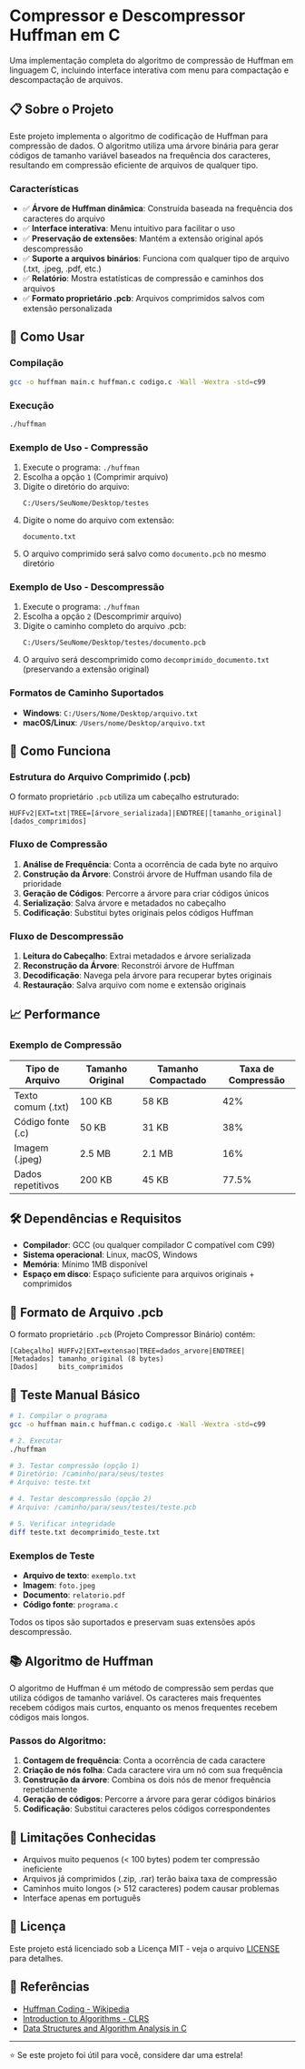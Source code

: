 # Compressor e Descompressor Huffman em C

Uma implementação completa do algoritmo de compressão de Huffman em linguagem C, incluindo interface interativa com menu para compactação e descompactação de arquivos.

## 📋 Sobre o Projeto

Este projeto implementa o algoritmo de codificação de Huffman para compressão de dados. O algoritmo utiliza uma árvore binária para gerar códigos de tamanho variável baseados na frequência dos caracteres, resultando em compressão eficiente de arquivos de qualquer tipo.

### Características

- ✅ **Árvore de Huffman dinâmica**: Construída baseada na frequência dos caracteres do arquivo
- ✅ **Interface interativa**: Menu intuitivo para facilitar o uso
- ✅ **Preservação de extensões**: Mantém a extensão original após descompressão
- ✅ **Suporte a arquivos binários**: Funciona com qualquer tipo de arquivo (.txt, .jpeg, .pdf, etc.)
- ✅ **Relatório**: Mostra estatísticas de compressão e caminhos dos arquivos
- ✅ **Formato proprietário .pcb**: Arquivos comprimidos salvos com extensão personalizada

## 🚀 Como Usar

### Compilação

```bash
gcc -o huffman main.c huffman.c codigo.c -Wall -Wextra -std=c99
```

### Execução

```bash
./huffman
```

### Exemplo de Uso - Compressão

1. Execute o programa: `./huffman`
2. Escolha a opção `1` (Comprimir arquivo)
3. Digite o diretório do arquivo:
   ```
   C:/Users/SeuNome/Desktop/testes
   ```
4. Digite o nome do arquivo com extensão:
   ```
   documento.txt
   ```
5. O arquivo comprimido será salvo como `documento.pcb` no mesmo diretório

### Exemplo de Uso - Descompressão

1. Execute o programa: `./huffman`
2. Escolha a opção `2` (Descomprimir arquivo)
3. Digite o caminho completo do arquivo .pcb:
   ```
   C:/Users/SeuNome/Desktop/testes/documento.pcb
   ```
4. O arquivo será descomprimido como `decomprimido_documento.txt` (preservando a extensão original)

### Formatos de Caminho Suportados

- **Windows**: `C:/Users/Nome/Desktop/arquivo.txt`
- **macOS/Linux**: `/Users/nome/Desktop/arquivo.txt`

## 🔧 Como Funciona

### Estrutura do Arquivo Comprimido (.pcb)

O formato proprietário `.pcb` utiliza um cabeçalho estruturado:

```
HUFFv2|EXT=txt|TREE=[árvore_serializada]|ENDTREE|[tamanho_original][dados_comprimidos]
```

### Fluxo de Compressão

1. **Análise de Frequência**: Conta a ocorrência de cada byte no arquivo
2. **Construção da Árvore**: Constrói árvore de Huffman usando fila de prioridade
3. **Geração de Códigos**: Percorre a árvore para criar códigos únicos
4. **Serialização**: Salva árvore e metadados no cabeçalho
5. **Codificação**: Substitui bytes originais pelos códigos Huffman

### Fluxo de Descompressão

1. **Leitura do Cabeçalho**: Extrai metadados e árvore serializada
2. **Reconstrução da Árvore**: Reconstrói árvore de Huffman
3. **Decodificação**: Navega pela árvore para recuperar bytes originais
4. **Restauração**: Salva arquivo com nome e extensão originais

## 📈 Performance

### Exemplo de Compressão

| Tipo de Arquivo | Tamanho Original | Tamanho Compactado | Taxa de Compressão |
|----------------|------------------|--------------------|--------------------|
| Texto comum (.txt) | 100 KB       | 58 KB              | 42%                |
| Código fonte (.c)  | 50 KB        | 31 KB              | 38%                |
| Imagem (.jpeg)     | 2.5 MB       | 2.1 MB             | 16%                |
| Dados repetitivos  | 200 KB       | 45 KB              | 77.5%              |


## 🛠️ Dependências e Requisitos

- **Compilador**: GCC (ou qualquer compilador C compatível com C99)
- **Sistema operacional**: Linux, macOS, Windows 
- **Memória**: Mínimo 1MB disponível
- **Espaço em disco**: Espaço suficiente para arquivos originais + comprimidos

## 📝 Formato de Arquivo .pcb

O formato proprietário `.pcb` (Projeto Compressor Binário) contém:

```
[Cabeçalho] HUFFv2|EXT=extensao|TREE=dados_arvore|ENDTREE|
[Metadados] tamanho_original (8 bytes)
[Dados]     bits_comprimidos
```


## 🧪 Teste Manual Básico

```bash
# 1. Compilar o programa
gcc -o huffman main.c huffman.c codigo.c -Wall -Wextra -std=c99

# 2. Executar
./huffman

# 3. Testar compressão (opção 1)
# Diretório: /caminho/para/seus/testes
# Arquivo: teste.txt

# 4. Testar descompressão (opção 2)  
# Arquivo: /caminho/para/seus/testes/teste.pcb

# 5. Verificar integridade
diff teste.txt decomprimido_teste.txt
```

### Exemplos de Teste

- **Arquivo de texto**: `exemplo.txt`
- **Imagem**: `foto.jpeg`
- **Documento**: `relatorio.pdf`
- **Código fonte**: `programa.c`

Todos os tipos são suportados e preservam suas extensões após descompressão.

## 📚 Algoritmo de Huffman

O algoritmo de Huffman é um método de compressão sem perdas que utiliza códigos de tamanho variável. Os caracteres mais frequentes recebem códigos mais curtos, enquanto os menos frequentes recebem códigos mais longos.

### Passos do Algoritmo:

1. **Contagem de frequência**: Conta a ocorrência de cada caractere
2. **Criação de nós folha**: Cada caractere vira um nó com sua frequência
3. **Construção da árvore**: Combina os dois nós de menor frequência repetidamente
4. **Geração de códigos**: Percorre a árvore para gerar códigos binários
5. **Codificação**: Substitui caracteres pelos códigos correspondentes


## 🚨 Limitações Conhecidas

- Arquivos muito pequenos (< 100 bytes) podem ter compressão ineficiente
- Arquivos já comprimidos (.zip, .rar) terão baixa taxa de compressão
- Caminhos muito longos (> 512 caracteres) podem causar problemas
- Interface apenas em português

## 📄 Licença

Este projeto está licenciado sob a Licença MIT - veja o arquivo [LICENSE](LICENSE) para detalhes.

## 🔗 Referências

- [Huffman Coding - Wikipedia](https://en.wikipedia.org/wiki/Huffman_coding)
- [Introduction to Algorithms - CLRS](https://mitpress.mit.edu/books/introduction-algorithms)
- [Data Structures and Algorithm Analysis in C](https://users.cs.fiu.edu/~weiss/dsaa_c2e/)

--- 

⭐ Se este projeto foi útil para você, considere dar uma estrela!
